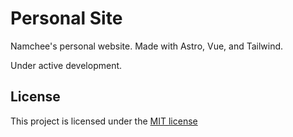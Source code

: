# Personal Site

Namchee's personal website. Made with Astro, Vue, and Tailwind.

Under active development.

## License

This project is licensed under the [MIT license](./LICENSE)
